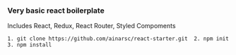 ### Very basic react boilerplate

Includes React, Redux, React Router, Styled Compoments

`1. git clone https://github.com/ainarsc/react-starter.git 
2. npm init 
3. npm install`


